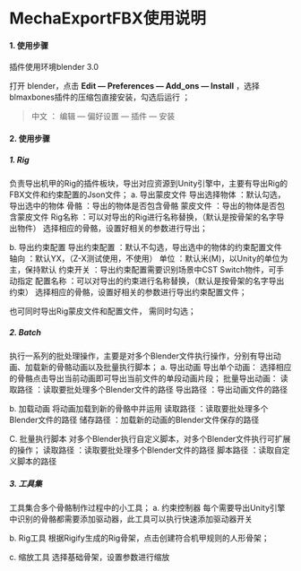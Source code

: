 # MechaExportFBX使用说明

#### 1. 使用步骤

插件使用环境blender 3.0

打开 blender，点击 **Edit — Preferences — Add_ons — Install** ，选择blmaxbones插件的压缩包直接安装，勾选后运行 ；

> 中文 ： 编辑 — 偏好设置 — 插件 — 安装

#### 2. 使用步骤

##### 1. Rig

负责导出机甲的Rig的插件板块，导出对应资源到Unity引擎中，主要有导出Rig的FBX文件和约束配置的Json文件；
a. 导出蒙皮文件
导出选择物体 ：默认勾选，导出选中的物体
骨骼 ：导出的物体是否包含骨骼
蒙皮文件 ：导出的物体是否包含蒙皮文件
Rig名称 ：可以对导出的Rig进行名称替换，（默认是按骨架的名字导出物件）
选择相应的骨骼，设置好相关的参数进行导出；

b. 导出约束配置
导出约束配置 ：默认不勾选，导出选中的物体的约束配置文件
轴向 ：默认YX，（Z-X测试使用，不使用）
单位 ：默认米(M)，以Unity的单位为主，保持默认
约束开关 ：导出约束配置需要识别场景中CST Switch物件，可手动指定
配置名称 ：可以对导出的约束进行名称替换，（默认是按骨架的名字导出约束）
选择相应的骨骼，设置好相关的参数进行导出约束配置文件；

也可同时导出Rig蒙皮文件和配置文件， 需同时勾选；

##### 2. Batch

执行一系列的批处理操作，主要是对多个Blender文件执行操作，分别有导出动画、加载新的骨骼动画以及批量执行脚本；
a. 导出动画
导出单个动画：
选择相应的骨骼点击导出当前动画即可导出当前文件的单段动画片段；
批量导出动画：
读取路径 ：读取要批处理多个Blender文件的路径
导出路径 ：导出动画文件的路径

b. 加载动画
将动画加载到新的骨骼中并运用
读取路径 ：读取要批处理多个Blender文件的路径
储存路径 ：加载新的动画的Blender文件保存的路径

C. 批量执行脚本
对多个Blender执行自定义脚本，对多个Blender文件执行可扩展的操作；
读取路径 ：读取要批处理多个Blender文件的路径
脚本路径 ：读取自定义脚本的路径

##### 3. 工具集

工具集合多个骨骼制作过程中的小工具；
a. 约束控制器
每个需要导出Unity引擎中识别的骨骼都需要添加驱动器，此工具可以执行快速添加驱动器开关

b. Rig工具
根据Rigify生成的Rig骨架，点击创建符合机甲规则的人形骨架；

c. 缩放工具
选择基础骨架，设置参数进行缩放
